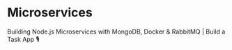 # Microservices
Building Node.js Microservices with MongoDB, Docker &amp; RabbitMQ | Build a Task App 🎙️
